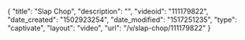 {
    "title": "Slap Chop",
    "description": "",
    "videoid": "111179822",
    "date_created": "1502923254",
    "date_modified": "1517251235",
    "type": "captivate",
    "layout": "video",
    "url": "\/v\/slap-chop\/111179822"
}